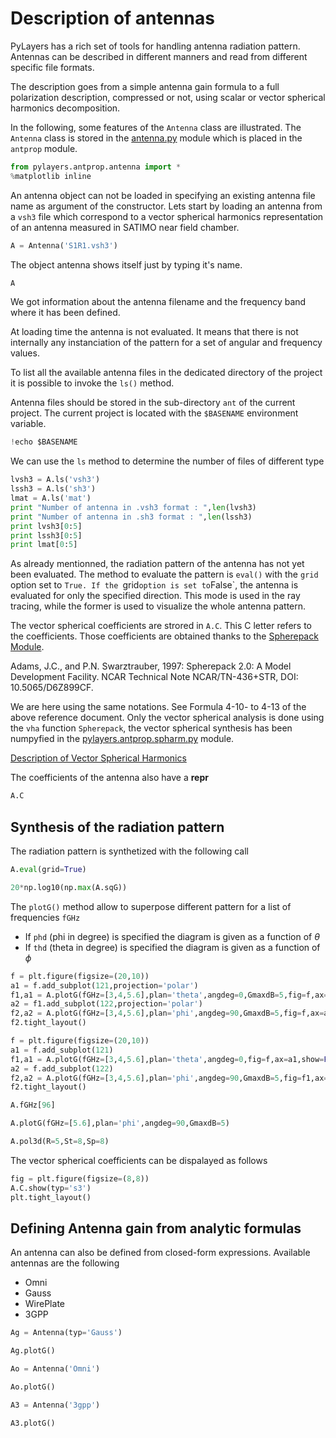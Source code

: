 # Description of antennas

PyLayers has a rich set of tools for handling antenna radiation pattern. Antennas can be described in different manners and read from different specific file formats.

The description goes from a simple antenna gain formula to a full polarization description, compressed or not, using scalar or vector spherical harmonics decomposition.

In the following, some features of the `Antenna` class are illustrated.
The  `Antenna` class is stored in the [antenna.py](http://pylayers.github.io/pylayers/modules/pylayers.antprop.antenna.html) module which is placed in the `antprop` module.

```python
from pylayers.antprop.antenna import *
%matplotlib inline
```

An antenna object can not be loaded in specifying an existing antenna file name as argument of the constructor. Lets start by loading an antenna from a `vsh3` file which correspond to a vector spherical harmonics representation of an antenna measured in SATIMO near field chamber.

```python
A = Antenna('S1R1.vsh3')
```

The object antenna shows itself just by typing it's name.

```python
A
```

We got information about the antenna filename and the frequency band where it has been defined.

At loading time the antenna is not evaluated. It means that there is not internally any instanciation of the pattern for a set of angular and frequency values.

To list all the available antenna files in the dedicated directory of the project it is possible to invoke the `ls()` method.

Antenna files should be stored in the sub-directory `ant` of the current project.
The current project is located with the `$BASENAME` environment variable.

```python
!echo $BASENAME
```

We can use the `ls` method to determine the number of files of different type

```python
lvsh3 = A.ls('vsh3')
lssh3 = A.ls('sh3')
lmat = A.ls('mat')
print "Number of antenna in .vsh3 format : ",len(lvsh3)
print "Number of antenna in .sh3 format : ",len(lssh3)
print lvsh3[0:5]
print lssh3[0:5]
print lmat[0:5]
```

As already mentionned, the radiation pattern of the antenna has not yet been
evaluated. The method to evaluate the pattern is `eval()` with the `grid`
option set to `True. If the `grid` option is set to `False`, the antenna is
evaluated for only the specified direction. This mode is used in the ray
tracing, while the former is used to visualize the whole antenna pattern.

The vector spherical coefficients are strored in `A.C`. This C letter refers to the coefficients.
Those coefficients are obtained thanks to the [Spherepack Module](http://nldr.library.ucar.edu/repository/assets/technotes/TECH-NOTE-000-000-000-380.pdf).

Adams, J.C., and P.N. Swarztrauber, 1997: Spherepack 2.0: A Model Development Facility. NCAR Technical Note NCAR/TN-436+STR, DOI: 10.5065/D6Z899CF.

We are here using the same notations.
See Formula 4-10- to 4-13 of the above reference document.
Only the vector spherical analysis is done using the `vha` function `Spherepack`, the vector spherical synthesis has been numpyfied in the
[pylayers.antprop.spharm.py](http://pylayers.github.io/pylayers/modules/pylayers.antprop.spharm.html) module.

[Description of Vector Spherical Harmonics](./AntennaVSH.html)

The coefficients of the antenna also have a __repr__

```python
A.C
```

## Synthesis of the radiation pattern

The radiation pattern is synthetized with the following call

```python
A.eval(grid=True)
```

```python
20*np.log10(np.max(A.sqG))
```


The `plotG()` method allow to superpose different pattern for a list of frequencies `fGHz`
+ If `phd` (phi in degree) is specified the diagram is given as a function of $\theta$
+ If `thd` (theta in degree) is specified the diagram is given as a function of $\phi$

```python
f = plt.figure(figsize=(20,10))
a1 = f.add_subplot(121,projection='polar')
f1,a1 = A.plotG(fGHz=[3,4,5.6],plan='theta',angdeg=0,GmaxdB=5,fig=f,ax=a1,show=False)
a2 = f1.add_subplot(122,projection='polar')
f2,a2 = A.plotG(fGHz=[3,4,5.6],plan='phi',angdeg=90,GmaxdB=5,fig=f,ax=a2)
f2.tight_layout()
```

```python
f = plt.figure(figsize=(20,10))
a1 = f.add_subplot(121)
f1,a1 = A.plotG(fGHz=[3,4,5.6],plan='theta',angdeg=0,fig=f,ax=a1,show=False,polar=False)
a2 = f.add_subplot(122)
f2,a2 = A.plotG(fGHz=[3,4,5.6],plan='phi',angdeg=90,GmaxdB=5,fig=f1,ax=a2,polar=False)
f2.tight_layout()
```

```python
A.fGHz[96]
```

```python
A.plotG(fGHz=[5.6],plan='phi',angdeg=90,GmaxdB=5)
```

```python
A.pol3d(R=5,St=8,Sp=8)
```

The vector spherical coefficients can be dispalayed as follows

```python
fig = plt.figure(figsize=(8,8))
A.C.show(typ='s3')
plt.tight_layout()
```

## Defining Antenna gain from analytic formulas

An antenna can also be defined from closed-form expressions. Available antennas are the following
+ Omni
+ Gauss
+ WirePlate
+ 3GPP

```python
Ag = Antenna(typ='Gauss')
```

```python
Ag.plotG()
```

```python
Ao = Antenna('Omni')
```

```python
Ao.plotG()
```

```python
A3 = Antenna('3gpp')
```

```python
A3.plotG()
```
